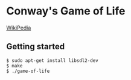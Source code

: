 # Conway's Game of Life

[WikiPedia](https://en.wikipedia.org/wiki/Conway%27s_Game_of_Life)
## Getting started

```
$ sudo apt-get install libsdl2-dev
$ make
$ ./game-of-life
```

